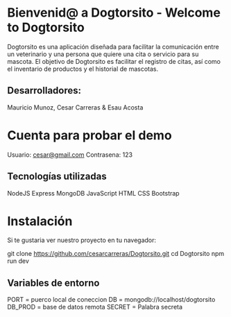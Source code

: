 # Bienvenid@ a Dogtorsito - Welcome to Dogtorsito

Dogtorsito es una aplicación diseñada para facilitar la comunicación entre un veterinario y una persona que quiere una cita o servicio para su mascota.
El objetivo de Dogtorsito es facilitar el registro de citas, así como el inventario de productos y el historial de mascotas.

## Desarrolladores:

Mauricio Munoz, Cesar Carreras & Esau Acosta

# Cuenta para probar el demo

Usuario: cesar@gmail.com
Contrasena: 123

## Tecnologías utilizadas
NodeJS
Express
MongoDB
JavaScript
HTML
CSS
Bootstrap
# Instalación
Si te gustaria ver nuestro proyecto en tu navegador:

git clone https://github.com/cesarcarreras/Dogtorsito.git
cd Dogtorsito
npm run dev


## Variables de entorno
PORT = puerco local de coneccion 
DB = mongodb://localhost/dogtorsito
DB_PROD = base de datos remota
SECRET = Palabra secreta








